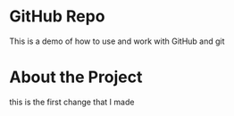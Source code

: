 # GitHub Repo
This is a demo of how to use and work with GitHub and git

# About the Project
this is the first change that I made